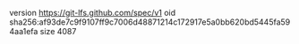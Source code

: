 version https://git-lfs.github.com/spec/v1
oid sha256:af93de7c9f9107ff9c7006d48871214c172917e5a0bb620bd5445fa594aa1efa
size 4087
